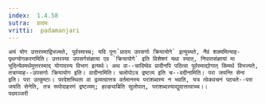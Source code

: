 ```yaml
---
index:  1.4.58
sutra:  प्रादयः
vritti:  padamanjari
---
```


	अयं योग उत्तरस्माद्विभज्यते, पूर्वस्माच्च; यदि पुनः`प्रादय उपसर्गाः क्रियायोगे` इत्युच्यते, नैवं शक्यमित्याह-पृथग्योगकरणमिति। उत्तरस्या उपसर्गसंज्ञाया एव `क्रियायोगे` इति विशेषणं यथा स्यात्, निपातसंज्ञायां मा भूदित्येवमर्थमुत्तरस्माद् योगादस्य विभाग इत्यर्थः। अथ वा--चादिष्वेव प्रादीनपि पठित्वा पूर्वस्माद्योगात् किमर्थ विभज्यते, तत्राप्याह--उपसर्गाः क्रियायोग इति। वादीनामिति। चलोपोऽत्र द्रष्टव्य इति च--वदीनामिति। परा जयन्ति सेना इति। परा उत्कुष्टाः। परदेशस्थिता वा द्रव्यत्वात्तत्र वर्तमानस्य पराशब्दस्य न भवति, यत्र त्वेकवचनं पठ्यते--परा जयति सेनेति, तत्र रूपोदाहरणं द्रष्टव्यम्; हल्ङ्याबिति सुलोपात्, पराशब्दस्याद्युदात्तत्वाच्च।।
	पदमञ्जरी
